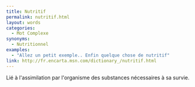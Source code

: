 ```yaml
---
title: Nutritif
permalink: nutritif.html
layout: words
categories:
  - Mot Complexe
synonyms:
  - Nutritionnel
examples:
  - "Allez un petit exemple.. Enfin quelque chose de nutritif"
link: http://fr.encarta.msn.com/dictionary_/nutritif.html
---
```


Lié à l'assimilation par l'organisme des substances nécessaires à sa survie.
